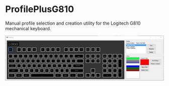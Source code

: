 # ProfilePlusG810

Manual profile selection and creation utility for the Logitech G810 mechanical keyboard.

![](https://github.com/GlutenBoy/ProfilePlusG810/blob/master/images/SettingsWindow.png)
